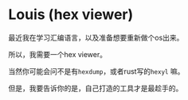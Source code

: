 # Louis (hex viewer)

最近我在学习汇编语言，以及准备想要重新做个os出来。

所以，我需要一个hex viewer。

当然你可能会问不是有`hexdump`，或者rust写的`hexyl` 嘛。

但是，我要告诉你的是，自己打造的工具才是最趁手的。
